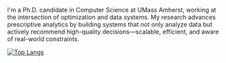 I'm a Ph.D. candidate in Computer Science at UMass Amherst, working at the intersection of optimization and data systems. My research advances prescriptive analytics by building systems that not only analyze data but actively recommend high-quality decisions—scalable, efficient, and aware of real-world constraints.

[![Top Langs](https://github-readme-stats.vercel.app/api/top-langs/?username=vvittis&layout=compact&langs_count=6)](https://github.com/anuraghazra/github-readme-stats)
